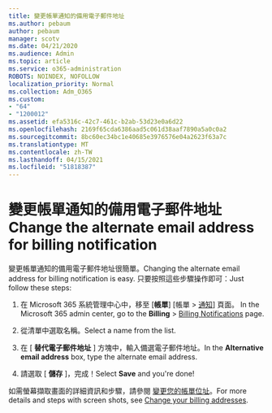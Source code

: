 ```yaml
---
title: 變更帳單通知的備用電子郵件地址
ms.author: pebaum
author: pebaum
manager: scotv
ms.date: 04/21/2020
ms.audience: Admin
ms.topic: article
ms.service: o365-administration
ROBOTS: NOINDEX, NOFOLLOW
localization_priority: Normal
ms.collection: Adm_O365
ms.custom:
- "64"
- "1200012"
ms.assetid: efa5316c-42c7-461c-b2ab-53d23e0a6d22
ms.openlocfilehash: 2169f65cda6386aad5c061d38aaf7890a5a0c0a2
ms.sourcegitcommit: 8bc60ec34bc1e40685e3976576e04a2623f63a7c
ms.translationtype: MT
ms.contentlocale: zh-TW
ms.lasthandoff: 04/15/2021
ms.locfileid: "51818387"
---
```

# <a name="change-the-alternate-email-address-for-billing-notification"></a><span data-ttu-id="87e4a-102">變更帳單通知的備用電子郵件地址</span><span class="sxs-lookup"><span data-stu-id="87e4a-102">Change the alternate email address for billing notification</span></span>

<span data-ttu-id="87e4a-103">變更帳單通知的備用電子郵件地址很簡單。</span><span class="sxs-lookup"><span data-stu-id="87e4a-103">Changing the alternate email address for billing notification is easy.</span></span> <span data-ttu-id="87e4a-104">只要按照這些步驟操作即可：</span><span class="sxs-lookup"><span data-stu-id="87e4a-104">Just follow these steps:</span></span>
  
1. <span data-ttu-id="87e4a-105">在 Microsoft 365 系統管理中心中，移至 [**帳單**] [帳單 \> [通知](https://go.microsoft.com/fwlink/p/?linkid=853212)] 頁面。  </span><span class="sxs-lookup"><span data-stu-id="87e4a-105">In the Microsoft 365 admin center, go to the **Billing** \>  [Billing Notifications](https://go.microsoft.com/fwlink/p/?linkid=853212) page.</span></span>

2. <span data-ttu-id="87e4a-106">從清單中選取名稱。</span><span class="sxs-lookup"><span data-stu-id="87e4a-106">Select a name from the list.</span></span>

3. <span data-ttu-id="87e4a-107">在 [ **替代電子郵件地址** ] 方塊中，輸入備選電子郵件地址。</span><span class="sxs-lookup"><span data-stu-id="87e4a-107">In the **Alternative email address** box, type the alternate email address.</span></span>

4. <span data-ttu-id="87e4a-108">請選取 [ **儲存** ]，完成！</span><span class="sxs-lookup"><span data-stu-id="87e4a-108">Select **Save** and you're done!</span></span>

<span data-ttu-id="87e4a-109">如需螢幕擷取畫面的詳細資訊和步驟，請參閱 [變更您的帳單位址](https://docs.microsoft.com/microsoft-365/commerce/billing-and-payments/change-your-billing-addresses)。</span><span class="sxs-lookup"><span data-stu-id="87e4a-109">For more details and steps with screen shots, see [Change your billing addresses](https://docs.microsoft.com/microsoft-365/commerce/billing-and-payments/change-your-billing-addresses).</span></span>
  